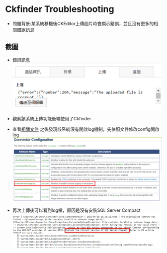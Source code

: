 # Ckfinder Troubleshooting

- 問題背景:某系統移機後CKEditor上傳圖片時會顯示錯誤，並且沒有更多的相關錯誤訊息

## 截圖

- 錯誤訊息
![](01.png)

- 觀察該系統上傳功能後端使用了Ckfinder

- 查看[相關文件](https://ckeditor.com/docs/ckfinder/ckfinder3-net/debugging.html#debugging_log_file) 之後發現該系統沒有開啟log機制，先依照文件修改config開啟log
![](02.png)

- 再次上傳後可以看到log檔，原因是沒有安裝SQL Server Compact
![](03.png)